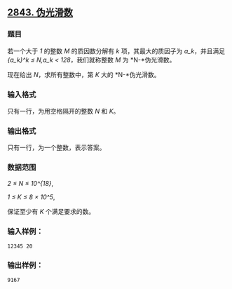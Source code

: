 ## [2843. 伪光滑数](https://www.acwing.com/problem/content/2845/)

### 题目

若一个大于 *1* 的整数 *M* 的质因数分解有 *k* 项，其最大的质因子为 *a_k*，并且满足 *{a_k}^k ≤ N,a_k < 128*，我们就称整数 *M* 为 *N-*伪光滑数。

现在给出 *N*，求所有整数中，第 *K* 大的 *N-*伪光滑数。

### 输入格式

只有一行，为用空格隔开的整数 *N* 和 *K*。

### 输出格式

只有一行，为一个整数，表示答案。

### 数据范围

*2 ≤ N ≤ 10^{18}*,

*1 ≤ K ≤ 8 × 10^5*,

保证至少有 *K* 个满足要求的数。

### 输入样例：

```
12345 20
```

### 输出样例：

```
9167
```

